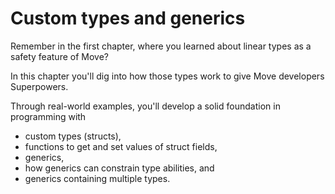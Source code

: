 # Custom types and generics

Remember in the first chapter, where you learned about linear types as a safety feature of Move?

In this chapter you'll dig into how those types work to give Move developers Superpowers.

Through real-world examples, you'll develop a solid foundation in programming with

* custom types (structs),
* functions to get and set values of struct fields,
* generics, 
* how generics can constrain type abilities, and 
* generics containing multiple types.